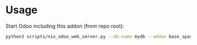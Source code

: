 # Usage

Start Odoo including this addon (from repo root):

```bash
python3 scripts/nix_odoo_web_server.py --db-name mydb --addon base_sparse_field_list_support
```
